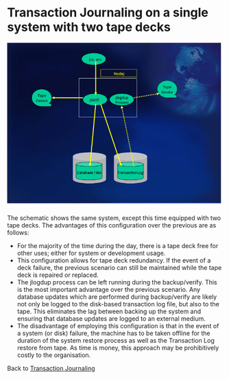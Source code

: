# Transaction Journaling on a single system with two tape decks  

<PageHeader />

![Picture4](./Picture4.png)

The schematic shows the same system, except this time equipped with two tape decks. The advantages of this configuration over the previous are as follows:

- For the majority of the time during the day, there is a tape deck free for other uses; either for system or development usage.  
- This configuration allows for tape deck redundancy. If the event of a deck failure, the previous scenario can still be maintained while the tape deck is repaired or replaced.  
- The jlogdup process can be left running during the backup/verify. This is the most important advantage over the previous scenario. Any database updates which are performed during backup/verify are likely not only be logged to the disk-based transaction log file, but also to the tape. This eliminates the lag between backing up the system and ensuring that database updates are logged to an external medium.  
- The disadvantage of employing this configuration is that in the event of a system (or disk) failure, the machine has to be taken offline for the duration of the system restore process as well as the Transaction Log restore from tape. As time is money, this approach may be prohibitively costly to the organisation.  

Back to [Transaction Journaling](./../README.md)

<PageFooter />
